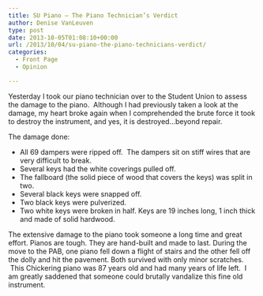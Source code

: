 ```yaml
---
title: SU Piano – The Piano Technician’s Verdict
author: Denise VanLeuven
type: post
date: 2013-10-05T01:08:10+00:00
url: /2013/10/04/su-piano-the-piano-technicians-verdict/
categories:
  - Front Page
  - Opinion

---
```

Yesterday I took our piano technician over to the Student Union to assess the damage to the piano.  Although I had previously taken a look at the damage, my heart broke again when I comprehended the brute force it took to destroy the instrument, and yes, it is destroyed…beyond repair.

The damage done:

  * All 69 dampers were ripped off.  The dampers sit on stiff wires that are very difficult to break.
  * Several keys had the white coverings pulled off.
  * The fallboard (the solid piece of wood that covers the keys) was split in two.
  * Several black keys were snapped off.
  * Two black keys were pulverized.
  * Two white keys were broken in half. Keys are 19 inches long, 1 inch thick and made of solid hardwood.

The extensive damage to the piano took someone a long time and great effort. Pianos are tough. They are hand-built and made to last. During the move to the PAB, one piano fell down a flight of stairs and the other fell off the dolly and hit the pavement. Both survived with only minor scratches.  This Chickering piano was 87 years old and had many years of life left.  I am greatly saddened that someone could brutally vandalize this fine old instrument.